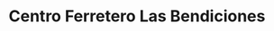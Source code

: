 ---
title: "Centro Ferretero Las Bendiciones"
url: /andres/centro-ferretero-las-bendiciones/
shop: hardware
---